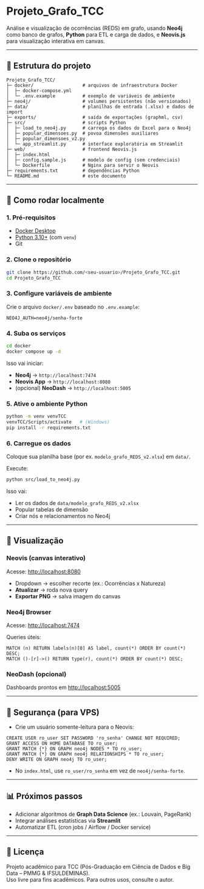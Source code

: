 # Projeto_Grafo_TCC

Análise e visualização de ocorrências (REDS) em grafo, usando **Neo4j** como banco de grafos, **Python** para ETL e carga de dados, e **Neovis.js** para visualização interativa em canvas.

---

## 📂 Estrutura do projeto

```
Projeto_Grafo_TCC/
├─ docker/                  # arquivos de infraestrutura Docker
│  ├─ docker-compose.yml
│  └─ .env.example          # exemplo de variáveis de ambiente
├─ neo4j/                   # volumes persistentes (não versionados)
├─ data/                    # planilhas de entrada (.xlsx) e dados de import
├─ exports/                 # saída de exportações (graphml, csv)
├─ src/                     # scripts Python
│  ├─ load_to_neo4j.py      # carrega os dados do Excel para o Neo4j
│  ├─ popular_dimensoes.py  # povoa dimensões auxiliares
│  ├─ popular_dimensoes_v2.py
│  └─ app_streamlit.py      # interface exploratória em Streamlit
├─ web/                     # frontend Neovis.js
│  ├─ index.html
│  ├─ config.sample.js      # modelo de config (sem credenciais)
│  └─ Dockerfile            # Nginx para servir o Neovis
├─ requirements.txt         # dependências Python
└─ README.md                # este documento
```

---

## 🚀 Como rodar localmente

### 1. Pré-requisitos
- [Docker Desktop](https://www.docker.com/products/docker-desktop)
- [Python 3.10+](https://www.python.org/downloads/) (com `venv`)
- Git

### 2. Clone o repositório
```bash
git clone https://github.com/<seu-usuario>/Projeto_Grafo_TCC.git
cd Projeto_Grafo_TCC
```

### 3. Configure variáveis de ambiente
Crie o arquivo `docker/.env` baseado no `.env.example`:
```env
NEO4J_AUTH=neo4j/senha-forte
```

### 4. Suba os serviços
```bash
cd docker
docker compose up -d
```

Isso vai iniciar:
- **Neo4j** → `http://localhost:7474`
- **Neovis App** → `http://localhost:8080`
- (opcional) **NeoDash** → `http://localhost:5005`

### 5. Ative o ambiente Python
```bash
python -m venv venvTCC
venvTCC/Scripts/activate   # (Windows)
pip install -r requirements.txt
```

### 6. Carregue os dados
Coloque sua planilha base (por ex. `modelo_grafo_REDS_v2.xlsx`) em `data/`.

Execute:
```bash
python src/load_to_neo4j.py
```

Isso vai:
- Ler os dados de `data/modelo_grafo_REDS_v2.xlsx`
- Popular tabelas de dimensão
- Criar nós e relacionamentos no Neo4j

---

## 🎨 Visualização

### Neovis (canvas interativo)
Acesse: [http://localhost:8080](http://localhost:8080)

- Dropdown → escolher recorte (ex.: Ocorrências x Natureza)
- **Atualizar** → roda nova query
- **Exportar PNG** → salva imagem do canvas

### Neo4j Browser
Acesse: [http://localhost:7474](http://localhost:7474)

Queries úteis:
```cypher
MATCH (n) RETURN labels(n)[0] AS label, count(*) ORDER BY count(*) DESC;
MATCH ()-[r]->() RETURN type(r), count(*) ORDER BY count(*) DESC;
```

### NeoDash (opcional)
Dashboards prontos em [http://localhost:5005](http://localhost:5005)

---

## 🔐 Segurança (para VPS)
- Crie um usuário somente-leitura para o Neovis:
```cypher
CREATE USER ro_user SET PASSWORD 'ro_senha' CHANGE NOT REQUIRED;
GRANT ACCESS ON HOME DATABASE TO ro_user;
GRANT MATCH {*} ON GRAPH neo4j NODES * TO ro_user;
GRANT MATCH {*} ON GRAPH neo4j RELATIONSHIPS * TO ro_user;
DENY WRITE ON GRAPH neo4j TO ro_user;
```
- No `index.html`, use `ro_user/ro_senha` em vez de `neo4j/senha-forte`.

---

## 📊 Próximos passos
- Adicionar algoritmos de **Graph Data Science** (ex.: Louvain, PageRank)
- Integrar análises estatísticas via **Streamlit**
- Automatizar ETL (cron jobs / Airflow / Docker service)

---

## 📜 Licença
Projeto acadêmico para TCC (Pós-Graduação em Ciência de Dados e Big Data – PMMG & IFSULDEMINAS).  
Uso livre para fins acadêmicos. Para outros usos, consulte o autor.
